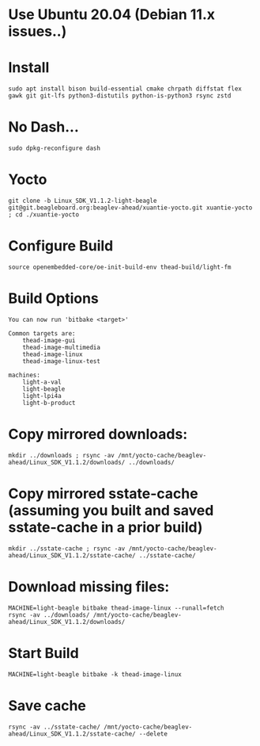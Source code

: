 # Use Ubuntu 20.04 (Debian 11.x issues..)

# Install

```
sudo apt install bison build-essential cmake chrpath diffstat flex gawk git git-lfs python3-distutils python-is-python3 rsync zstd
```

# No Dash...
```
sudo dpkg-reconfigure dash
```

# Yocto

```
git clone -b Linux_SDK_V1.1.2-light-beagle git@git.beagleboard.org:beaglev-ahead/xuantie-yocto.git xuantie-yocto ; cd ./xuantie-yocto
```

# Configure Build

```
source openembedded-core/oe-init-build-env thead-build/light-fm
```

# Build Options
```
You can now run 'bitbake <target>'

Common targets are:
    thead-image-gui
    thead-image-multimedia
    thead-image-linux
    thead-image-linux-test

machines:
    light-a-val
    light-beagle
    light-lpi4a
    light-b-product
```

# Copy mirrored downloads:

```
mkdir ../downloads ; rsync -av /mnt/yocto-cache/beaglev-ahead/Linux_SDK_V1.1.2/downloads/ ../downloads/
```

# Copy mirrored sstate-cache (assuming you built and saved sstate-cache in a prior build)

```
mkdir ../sstate-cache ; rsync -av /mnt/yocto-cache/beaglev-ahead/Linux_SDK_V1.1.2/sstate-cache/ ../sstate-cache/
```

# Download missing files:

```
MACHINE=light-beagle bitbake thead-image-linux --runall=fetch
rsync -av ../downloads/ /mnt/yocto-cache/beaglev-ahead/Linux_SDK_V1.1.2/downloads/
```

# Start Build

```
MACHINE=light-beagle bitbake -k thead-image-linux
```

# Save cache

```
rsync -av ../sstate-cache/ /mnt/yocto-cache/beaglev-ahead/Linux_SDK_V1.1.2/sstate-cache/ --delete
```
#

